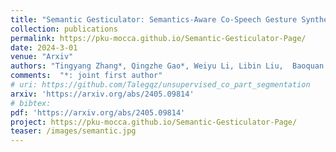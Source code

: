 ```yaml
---
title: "Semantic Gesticulator: Semantics-Aware Co-Speech Gesture Synthesis"
collection: publications
permalink: https://pku-mocca.github.io/Semantic-Gesticulator-Page/
date: 2024-3-01
venue: "Arxiv"
authors: "Tingyang Zhang*, Qingzhe Gao*, Weiyu Li, Libin Liu,  Baoquan Chen"
comments:  "*: joint first author"
# uri: https://github.com/Talegqz/unsupervised_co_part_segmentation
arxiv: 'https://arxiv.org/abs/2405.09814'
# bibtex: 
pdf: 'https://arxiv.org/abs/2405.09814'
project: https://pku-mocca.github.io/Semantic-Gesticulator-Page/
teaser: /images/semantic.jpg
---
```

<!-- coming soon! -->

